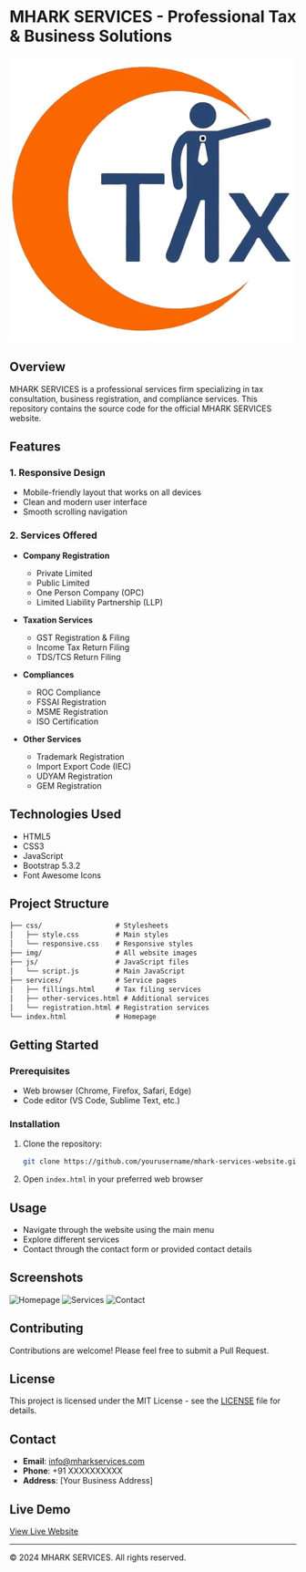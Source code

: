 # MHARK SERVICES - Professional Tax & Business Solutions

![MHARK SERVICES Logo](img/logo.jpg)

## Overview
MHARK SERVICES is a professional services firm specializing in tax consultation, business registration, and compliance services. This repository contains the source code for the official MHARK SERVICES website.

## Features

### 1. Responsive Design
- Mobile-friendly layout that works on all devices
- Clean and modern user interface
- Smooth scrolling navigation

### 2. Services Offered
- **Company Registration**
  - Private Limited
  - Public Limited
  - One Person Company (OPC)
  - Limited Liability Partnership (LLP)

- **Taxation Services**
  - GST Registration & Filing
  - Income Tax Return Filing
  - TDS/TCS Return Filing

- **Compliances**
  - ROC Compliance
  - FSSAI Registration
  - MSME Registration
  - ISO Certification

- **Other Services**
  - Trademark Registration
  - Import Export Code (IEC)
  - UDYAM Registration
  - GEM Registration

## Technologies Used
- HTML5
- CSS3
- JavaScript
- Bootstrap 5.3.2
- Font Awesome Icons

## Project Structure
```
├── css/                  # Stylesheets
│   ├── style.css         # Main styles
│   └── responsive.css    # Responsive styles
├── img/                  # All website images
├── js/                   # JavaScript files
│   └── script.js         # Main JavaScript
├── services/             # Service pages
│   ├── fillings.html     # Tax filing services
│   ├── other-services.html # Additional services
│   └── registration.html # Registration services
└── index.html            # Homepage
```

## Getting Started

### Prerequisites
- Web browser (Chrome, Firefox, Safari, Edge)
- Code editor (VS Code, Sublime Text, etc.)

### Installation
1. Clone the repository:
   ```bash
   git clone https://github.com/yourusername/mhark-services-website.git
   ```
2. Open `index.html` in your preferred web browser

## Usage
- Navigate through the website using the main menu
- Explore different services
- Contact through the contact form or provided contact details

## Screenshots
<!-- Add screenshots here -->
![Homepage](img/screenshots/homepage.png)
![Services](img/screenshots/services.png)
![Contact](img/screenshots/contact.png)

## Contributing
Contributions are welcome! Please feel free to submit a Pull Request.

## License
This project is licensed under the MIT License - see the [LICENSE](LICENSE) file for details.

## Contact
- **Email**: info@mharkservices.com
- **Phone**: +91 XXXXXXXXXX
- **Address**: [Your Business Address]

## Live Demo
[View Live Website](https://mharkservices.com)

---
© 2024 MHARK SERVICES. All rights reserved.
